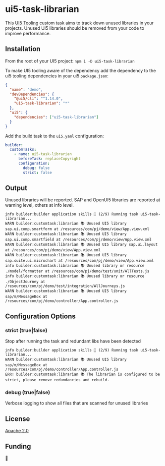 # ui5-task-librarian

This [UI5 Tooling](https://sap.github.io/ui5-tooling) custom task aims to track down unused libraries in your projects.
Unused UI5 libraries should be removed from your code to improve performance.

## Installation

From the root of your UI5 project: `npm i -D ui5-task-librarian`

To make UI5 tooling aware of the dependency add the dependency to the ui5 tooling dependencies in your ui5 `package.json`:

```json
{
  "name": "demo",
  "devDependencies": {
    "@ui5/cli": "^1.14.0",
    "ui5-task-librarian": "*"
  },
  "ui5": {
    "dependencies": ["ui5-task-librarian"]
  }
}
```

Add the build task to the `ui5.yaml` configuration:

```yaml
builder:
  customTasks:
    - name: ui5-task-librarian
      beforeTask: replaceCopyright
      configuration:
        debug: false
        strict: false
```

## Output

Unused libraries will be reported. SAP and OpenUI5 libraries are reported at warning level, others at info level.

```shell_session
info builder:builder application skills 🔨 (2/9) Running task ui5-task-librarian...
WARN builder:customtask:librarian 📚 Unused UI5 library sap.ui.comp.smartform at /resources/com/pj/demo/view/App.view.xml
WARN builder:customtask:librarian 📚 Unused UI5 library sap.ui.comp.smartfield at /resources/com/pj/demo/view/App.view.xml
WARN builder:customtask:librarian 📚 Unused UI5 library sap.ui.layout at /resources/com/pj/demo/view/App.view.xml
WARN builder:customtask:librarian 📚 Unused UI5 library sap.suite.ui.microchart at /resources/com/pj/demo/view/App.view.xml
info builder:customtask:librarian 📚 Unused library or resource ./model/formatter at /resources/com/pj/demo/test/unit/AllTests.js
info builder:customtask:librarian 📚 Unused library or resource ./ObjectJourney at /resources/com/pj/demo/test/integration/AllJourneys.js
WARN builder:customtask:librarian 📚 Unused UI5 library sap/m/MessageBox at /resources/com/pj/demo/controller/App.controller.js
```

## Configuration Options

### strict (true|false)

Stop after running the task and redundant libs have been detected

```shell_session
info builder:builder application skills 🔨 (2/9) Running task ui5-task-librarian...
WARN builder:customtask:librarian 📚 Unused UI5 library sap/m/MessageBox at /resources/com/pj/demo/controller/App.controller.js
ERR! builder:customtask:librarian 📚 The librarian is configured to be strict, please remove redundancies and rebuild.
```

### debug (true|false)

Verbose logging to show all files that are scanned for unused libraries

## License

[Apache 2.0](https://www.apache.org/licenses/LICENSE-2.0.txt)

## Funding

🍺
